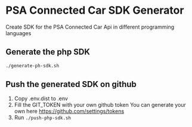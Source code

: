 # PSA Connected Car SDK Generator

Create SDK for the PSA Connected Car Api in different programming languages

## Generate the php SDK
```bash
./generate-ph-sdk.sh
```

## Push the generated SDK on github
1. Copy .env.dist to .env
2. Fill the GIT_TOKEN with your own github token
You can generate your own here https://github.com/settings/tokens
3. Run `./push-php-sdk.sh`